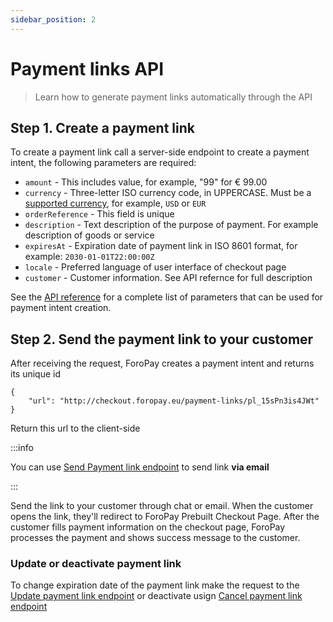```yaml
---
sidebar_position: 2
---
```



# Payment links  API

> Learn how to generate payment links automatically through the API


## Step 1. Create a payment link

To create a payment link call a server-side endpoint to create a payment intent, the following parameters are required:

 - `amount` - This includes value, for example, "99" for € 99.00
 - `currency` - Three-letter ISO currency code, in UPPERCASE. Must be a [supported currency](#), for example, `USD` or `EUR`
 - `orderReference` - This field is unique
 - `description` - Text description of the purpose of payment. For example description of goods or service
 - `expiresAt` - Expiration date of payment link in ISO 8601 format, for example: `2030-01-01T22:00:00Z`
 - `locale` - Preferred language of user interface of checkout page
 - `customer` - Customer information. See API refernce for full description

See the [API reference](#) for a complete list of parameters that can be used for payment intent creation.

## Step 2. Send the payment link to your customer

After receiving the request, ForoPay creates a payment intent and returns its unique id

```
{
    "url": "http://checkout.foropay.eu/payment-links/pl_15sPn3is4JWt"
}
```

Return this url to the client-side

:::info

You can use [Send Payment link endpoint](#) to send link  **via email**

:::

Send the link to your customer through chat or email. When the customer opens the link, they'll redirect to ForoPay Prebuilt Checkout Page. After the customer fills payment information on the checkout page, ForoPay processes the payment and shows success message to the customer. 


### Update or deactivate payment link

To change expiration date of the payment link make the request to the [Update payment link endpoint](#) or deactivate usign [Cancel payment link endpoint](#)